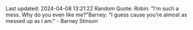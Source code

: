 Last updated: 2024-04-08 13:21:22
Random Quote: Robin: "I'm such a mess. Why do you even like me?"Barney: "I guess cause you're almost as messed up as I am." - Barney Stinson